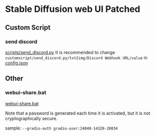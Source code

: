 # Stable Diffusion web UI Patched

## Custom Script

### send discord

[scripts/send_discord.py](scripts/send_discord.py)
It is recommended to change `customscript/send_discord.py/txt2img/Discord Webhook URL/value` in [config.json](config.json)

## Other

### webui-share.bat

[webui-share.bat](webui-share.bat)

Note that a password is generated each time it is activated, but it is not cryptographically secure.

sample: `--gradio-auth gradio-user:24040-14320-20034`
